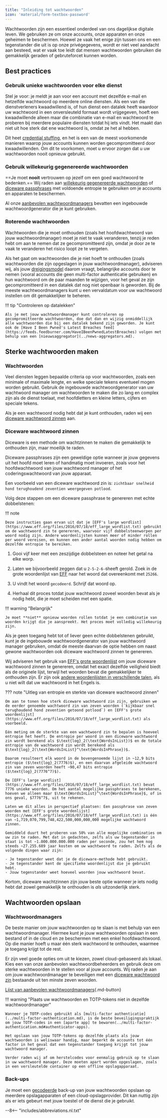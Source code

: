 ```yaml
---
title: "Inleiding tot wachtwoorden"
icon: 'material/form-textbox-password'
---
```


Wachtwoorden zijn een essentieel onderdeel van ons dagelijkse digitale leven. We gebruiken ze om onze accounts, onze apparaten en onze geheimen te beschermen. Hoewel ze vaak het enige zijn tussen ons en een tegenstander die uit is op onze privégegevens, wordt er niet veel aandacht aan besteed, wat er vaak toe leidt dat mensen wachtwoorden gebruiken die gemakkelijk geraden of gebruteforcet kunnen worden.

## Best practices

### Gebruik unieke wachtwoorden voor elke dienst

Stel je voor: je meldt je aan voor een account met dezelfde e-mail en hetzelfde wachtwoord op meerdere online diensten. Als een van die dienstverleners kwaadwillend is, of hun dienst een datalek heeft waardoor uw wachtwoord in een onversleuteld formaat wordt vrijgegeven, hoeft een kwaadwillende alleen maar die combinatie van e-mail en wachtwoord te proberen bij meerdere populaire diensten totdat hij iets vindt. Het maakt dan niet uit hoe sterk dat ene wachtwoord is, omdat ze het al hebben.

Dit heet [credential stuffing](https://en.wikipedia.org/wiki/Credential_stuffing), en het is een van de meest voorkomende manieren waarop jouw accounts kunnen worden gecompromitteerd door kwaadwillenden. Om dit te voorkomen, moet u ervoor zorgen dat u uw wachtwoorden nooit opnieuw gebruikt.

### Gebruik willekeurig gegenereerde wachtwoorden

==Je moet **nooit** vertrouwen op jezelf om een goed wachtwoord te bedenken.== Wij raden aan [willekeurig gegenereerde wachtwoorden](#passwords) of [diceware passphrases](#diceware-passphrases) met voldoende entropie te gebruiken om je accounts en apparaten te beschermen.

Al onze [aanbevolen wachtwoordmanagers](../passwords.md) bevatten een ingebouwde wachtwoordgenerator die je kunt gebruiken.

### Roterende wachtwoorden

Wachtwoorden die je moet onthouden (zoals het hoofdwachtwoord van jouw wachtwoordmanager) moet je niet te vaak veranderen, tenzij je reden hebt om aan te nemen dat ze gecompromitteerd zijn, omdat je door ze te vaak te veranderen het risico loopt ze te vergeten.

Als het gaat om wachtwoorden die je niet hoeft te onthouden (zoals wachtwoorden die zijn opgeslagen in jouw wachtwoordmanager), adviseren wij, als jouw [dreigingsmodel](threat-modeling.md) daarom vraagt, belangrijke accounts door te nemen (vooral accounts die geen multi-factor authenticatie gebruiken) en hun wachtwoord om de paar maanden te wijzigen, voor het geval ze zijn gecompromitteerd in een datalek dat nog niet openbaar is geworden. Bij de meeste wachtwoordmanagers kunt u een vervaldatum voor uw wachtwoord instellen om dit gemakkelijker te beheren.

!!! tip "Controleren op datalekken"

    Als je met jouw wachtwoordmanager kunt controleren op gecompromitteerde wachtwoorden, doe dat dan en wijzig onmiddellijk alle wachtwoorden die bij een datalek bekend zijn geworden. Je kunt ook de [Have I Been Pwned's Latest Breaches feed](https://feeds.feedburner.com/HaveIBeenPwnedLatestBreaches) volgen met behulp van een [nieuwsaggregator](../news-aggregators.md).

## Sterke wachtwoorden maken

### Wachtwoorden

Veel diensten leggen bepaalde criteria op voor wachtwoorden, zoals een minimale of maximale lengte, en welke speciale tekens eventueel mogen worden gebruikt. Gebruik de ingebouwde wachtwoordgenerator van uw wachtwoord manager om wachtwoorden te maken die zo lang en complex zijn als de dienst toelaat, met hoofdletters en kleine letters, cijfers en speciale tekens.

Als je een wachtwoord nodig hebt dat je kunt onthouden, raden wij een [diceware wachtwoord zinnen](#diceware-passphrases) aan.

### Diceware wachtwoord zinnen

Diceware is een methode om wachtzinnen te maken die gemakkelijk te onthouden zijn, maar moeilijk te raden.

Diceware passphrases zijn een geweldige optie wanneer je jouw gegevens uit het hoofd moet leren of handmatig moet invoeren, zoals voor het hoofdwachtwoord van jouw wachtwoord manager of het coderingswachtwoord van jouw apparaat.

Een voorbeeld van een diceware wachtwoord zin is:  `zichtbaar snelheid hond terughoudend zeventien weergegeven potlood`.

Volg deze stappen om een diceware passphrase te genereren met echte dobbelstenen:

!!! note

    Deze instructies gaan ervan uit dat je [EFF's large wordlist](https://www.eff.org/files/2016/07/18/eff_large_wordlist.txt) gebruikt om de wachtwoord zin te genereren, waarvoor vijf dobbelsteenworpen per woord nodig zijn. Andere woordenlijsten kunnen meer of minder rollen per woord vereisen, en kunnen een ander aantal woorden nodig hebben om dezelfde entropie te bereiken.

1. Gooi vijf keer met een zeszijdige dobbelsteen en noteer het getal na elke worp.

2. Laten we bijvoorbeeld zeggen dat u `2-5-2-6-6`heeft gerold. Zoek in de grote woordenlijst van [EFF](https://www.eff.org/files/2016/07/18/eff_large_wordlist.txt) naar het woord dat overeenkomt met `25266`.

3. U vindt het woord `gecodeerd`. Schrijf dat woord op.

4. Herhaal dit proces totdat jouw wachtwoord zoveel woorden bevat als je nodig hebt, die je moet scheiden met een spatie.

!!! warning "Belangrijk"

    Je moet **niet** opnieuw woorden rollen totdat je een combinatie van woorden krijgt die je aanspreekt. Het proces moet volledig willekeurig zijn.

Als je geen toegang hebt tot of liever geen echte dobbelstenen gebruikt, kunt je de ingebouwde wachtwoordgenerator van jouw wachtwoord manager gebruiken, omdat de meeste daarvan de optie hebben om naast gewone wachtwoorden ook diceware wachtwoord zinnen te genereren.

Wij adviseren het gebruik van [EFF's grote woordenlijst](https://www.eff.org/files/2016/07/18/eff_large_wordlist.txt) om jouw diceware wachtwoord zinnen te genereren, omdat het exact dezelfde veiligheid biedt als de originele lijst, terwijl het woorden bevat die gemakkelijker te onthouden zijn. Er zijn ook [andere woordenlijsten in verschillende talen](https://theworld.com/~reinhold/diceware.html#Diceware%20in%20Other%20Languages|outline), als u niet wilt dat uw wachtwoord in het Engels is.

??? note "Uitleg van entropie en sterkte van diceware wachtwoord zinnen"

    Om aan te tonen hoe sterk diceware wachtwoord zin zijn, gebruiken we de eerder genoemde wachtwoord zin van zeven woorden (`kijkbaar snel terughoudend hond zeventien getoond potlood`) en [EFF's grote woordenlijst](https://www.eff.org/files/2016/07/18/eff_large_wordlist.txt) als voorbeeld.
    
    Eén meting om de sterkte van een wachtwoord zin te bepalen is hoeveel entropie het heeft. De entropie per woord in een diceware wachtwoord zin wordt berekend als $\text{log}_2(\text{WordsInList})$ en de totale entropie van de wachtwoord zin wordt berekend als $\text{log}_2(\text{WordsInList}^\text{WordsInPhrase})$.
    
    Daarom resulteert elk woord in de bovengenoemde lijst in ~12,9 bits entropie ($\text{log}_2(7776)$), en een daarvan afgeleide wachtwoord zin van zeven woorden heeft ~90,47 bits entropie ($\text{log}_2(7776^7)$).
    
    De [EFF's large wordlist](https://www.eff.org/files/2016/07/18/eff_large_wordlist.txt) bevat 7776 unieke woorden. Om het aantal mogelijke passphrases te berekenen, hoeven we alleen maar $\text{WordsInList}^\text{WordsInPhrase}$, of in ons geval, $7776^7$, uit te rekenen.
    
    Laten we dit alles in perspectief plaatsen: Een passphrase van zeven woorden met [EFF's grote woordenlijst](https://www.eff.org/files/2016/07/18/eff_large_wordlist.txt) is één van ~1,719,070,799,748,422,500,000,000,000 mogelijke wachtwoord zinnen.
    
    Gemiddeld duurt het proberen van 50% van alle mogelijke combinaties om uw zin te raden. Met dat in gedachten, zelfs als uw tegenstander in staat is tot ~1.000.000.000.000 raden per seconde, zou het hem nog steeds ~27.255.689 jaar kosten om uw wachtwoord te raden. Zelfs als de volgende dingen waar zijn:

    - Je tegenstander weet dat je de diceware-methode hebt gebruikt.
    - Je tegenstander kent de specifieke woordenlijst die je gebruikt hebt.
    - Jouw tegenstander weet hoeveel woorden jouw wachtwoord bevat.

Kortom, diceware wachtzinnen zijn jouw beste optie wanneer je iets nodig hebt dat zowel gemakkelijk te onthouden is *als* uitzonderlijk sterk.

## Wachtwoorden opslaan

### Wachtwoordmanagers

De beste manier om jouw wachtwoorden op te slaan is met behulp van een wachtwoordmanager. Hiermee kunt je jouw wachtwoorden opslaan in een bestand of in de cloud en ze beschermen met een enkel hoofdwachtwoord. Op die manier hoeft u maar één sterk wachtwoord te onthouden, waarmee je toegang krijgt tot de rest.

Er zijn veel goede opties om uit te kiezen, zowel cloud-gebaseerd als lokaal. Kies een van onze aanbevolen wachtwoordbeheerders en gebruik deze om sterke wachtwoorden in te stellen voor al jouw accounts. Wij raden je aan om jouw wachtwoordmanager te beveiligen met een [diceware wachtwoord zin](#diceware-passphrases) bestaande uit ten minste zeven woorden.

[Lijst van aanbevolen wachtwoordmanagers](../passwords.md ""){.md-button}

!!! warning "Plaats uw wachtwoorden en TOTP-tokens niet in dezelfde wachtwoordmanager"

    Wanneer je TOTP-codes gebruikt als [multi-factor authenticatie](../multi-factor-authentication.md), is de beste beveiligingspraktijk om jouw TOTP-codes in een [aparte app] te bewaren(../multi-factor-authentication.md#authenticator-apps).
    
    Het opslaan van jouw TOTP-tokens op dezelfde plaats als jouw wachtwoorden is weliswaar handig, maar beperkt de accounts tot één factor in het geval dat een tegenstander toegang krijgt tot jouw wachtwoord manager.
    
    Verder raden wij af om herstelcodes voor eenmalig gebruik op te slaan in uw wachtwoord manager. Deze moeten apart worden opgeslagen, zoals in een versleutelde container op een offline opslagapparaat.

### Back-ups

Je moet een [gecodeerde](../encryption.md) back-up van jouw wachtwoorden opslaan op meerdere opslagapparaten of een cloud-opslagprovider. Dit kan nuttig zijn als er iets gebeurt met jouw toestel of de dienst die je gebruikt.

--8<-- "includes/abbreviations.nl.txt"
